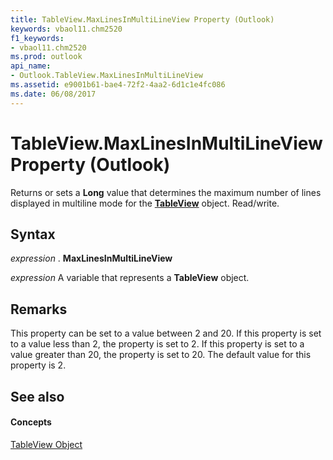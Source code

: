 ```yaml
---
title: TableView.MaxLinesInMultiLineView Property (Outlook)
keywords: vbaol11.chm2520
f1_keywords:
- vbaol11.chm2520
ms.prod: outlook
api_name:
- Outlook.TableView.MaxLinesInMultiLineView
ms.assetid: e9001b61-bae4-72f2-4aa2-6d1c1e4fc086
ms.date: 06/08/2017
---
```



# TableView.MaxLinesInMultiLineView Property (Outlook)

Returns or sets a **Long** value that determines the maximum number of lines displayed in multiline mode for the **[TableView](tableview-object-outlook.md)** object. Read/write.


## Syntax

 _expression_ . **MaxLinesInMultiLineView**

 _expression_ A variable that represents a **TableView** object.


## Remarks

This property can be set to a value between 2 and 20. If this property is set to a value less than 2, the property is set to 2. If this property is set to a value greater than 20, the property is set to 20. The default value for this property is 2.


## See also


#### Concepts


[TableView Object](tableview-object-outlook.md)

